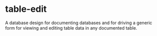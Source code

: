 # table-edit
A database design for documenting databases and for driving a generic form for viewing and editing table data in any documented table.

